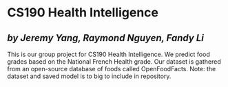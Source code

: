 # CS190 Health Intelligence
## *by Jeremy Yang, Raymond Nguyen, Fandy Li*

This is our group project for CS190 Health Intelligence.  We predict food grades based on the National French Health grade.  Our dataset is gathered from an open-source database of foods called OpenFoodFacts. 
Note: the dataset and saved model is to big to include in repository.